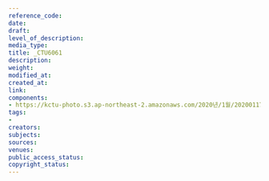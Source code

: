 ```yaml
---
reference_code: 
date: 
draft: 
level_of_description: 
media_type: 
title: _CTU6061
description: 
weight: 
modified_at: 
created_at: 
link: 
components:
- https://kctu-photo.s3.ap-northeast-2.amazonaws.com/2020년/1월/20200117_경마기수+문중원+열사+문재해결+촉구+오체투지+1일차/_CTU6061.jpg
tags:
- 
creators: 
subjects: 
sources: 
venues: 
public_access_status: 
copyright_status: 
---
```

